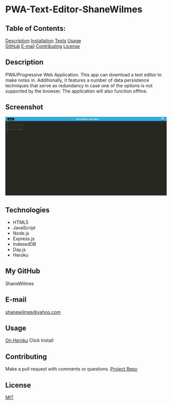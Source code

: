 # PWA-Text-Editor-ShaneWilmes

## Table of Contents:
  [Description](#Description) 
  [Installation](#Installation)
  [Tests](#Tests)
  [Usage](#Usage)  
  [GitHub](#GitHub)
  [E-mail](#E-mail)
  [Contributing](#Contributing)
  [License](#License)  

## Description
PWA/Progressive Web Application.  This app can download a text editor to make notes in.  Additionally, it features a number of data persistence techniques that serve as redundancy in case one of the options is not supported by the browser. The application will also function offline.

## Screenshot
![App Screenshot](./assets/images/screencapture-text-editor-sww-herokuapp-2022-07-12-09_37_09.png)

## Technologies
- HTML5
- JavaScript
- Node.js
- Express.js
- IndexedDB
- Day.js
- Heroku

## My GitHub
ShaneWilmes

## E-mail
shanewilmes@yahoo.com

## Usage
[On Heroku](https://text-editor-sww.herokuapp.com/)
Click Install

## Contributing
Make a pull request with comments or questions.
[Project Repo](https://github.com/ShaneWilmes/PWA-Text-Editor-ShaneWilmes)

## License
[MIT](![License](https://img.shields.io/badge/License-MIT-yellow.svg))

    